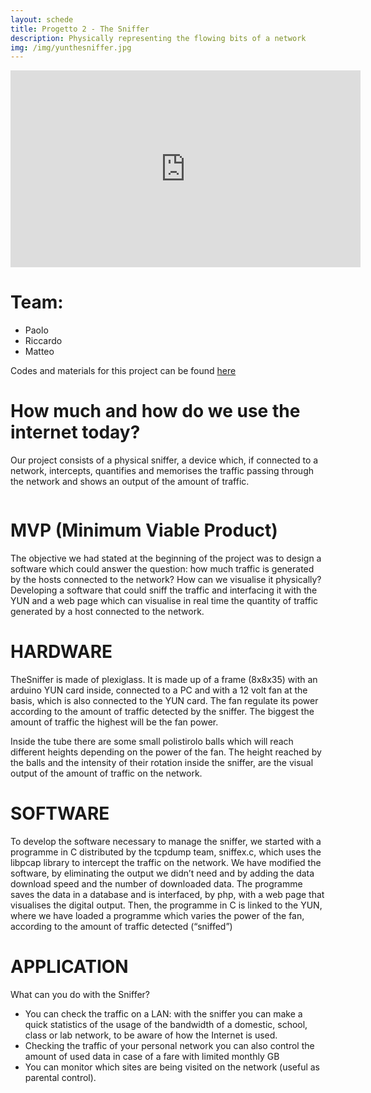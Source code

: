```yaml
---
layout: schede
title: Progetto 2 - The Sniffer
description: Physically representing the flowing bits of a network 
img: /img/yunthesniffer.jpg
---
```


<iframe width="560" height="315" src="https://www.youtube.com/embed/dTT-0jEeNRQ" frameborder="0" allowfullscreen></iframe>


# Team: 
- Paolo 
- Riccardo
- Matteo

Codes and materials for this project can be found [here](https://github.com/OfficineArduinoTorino/ITS-Torino/tree/master/Final%20Projects/gruppo%202%20The%20Sniffer%20/TheSniffer)

# How much and how do we use the internet today?

Our project consists of a physical sniffer, a device which, if connected to a network, intercepts, quantifies and memorises the traffic passing through the network and shows an output of the amount of traffic.

<div class="img_row">
	<img class="col one" src="{{ site.baseurl }}/img/yunthesniffer.jpg" alt="" title="the sniffer base"/>
</div>

# MVP (Minimum Viable Product)
The objective we had stated at the beginning of the project was to design a software which could answer the question: how much traffic is generated by the hosts connected to the network? How can we visualise it physically?
Developing a software that could sniff the traffic and interfacing it with the YUN and a web page which can visualise in real time the quantity of traffic generated by a host connected to the network.

# HARDWARE
TheSniffer is made of plexiglass. It is made up of a frame (8x8x35) with an arduino YUN card inside, connected to a PC and with a 12 volt fan at the basis, which is also connected to the YUN card. The fan regulate its power according to the amount of traffic detected by the sniffer. The biggest the amount of traffic the highest will be the fan power.

Inside the tube there are some small polistirolo balls which will reach different heights depending on the power of the fan.
The height reached by the balls and the intensity of their rotation inside the sniffer, are the visual output of the amount of traffic on the network.
 
# SOFTWARE
To develop the software necessary to manage the sniffer, we started with a programme in C distributed by the tcpdump team, sniffex.c, which uses the libpcap library to intercept the traffic on the network.  We have modified the software, by eliminating the output we didn’t need and by adding the data download speed and the number of downloaded data. The programme saves the data in a database and is interfaced, by php, with a web page that visualises the digital output.
Then, the programme in C is linked to the YUN, where we have loaded a programme which varies the power of the fan, according to the amount of traffic detected (“sniffed”)
 
# APPLICATION
What can you do with the Sniffer?
- You can check the traffic on a LAN: with the sniffer you can make a quick statistics of the usage of the bandwidth of a domestic, school, class or lab network, to be aware of how the Internet is used.
- Checking the traffic of your personal network you can also control the amount of used data in case of a fare with limited monthly GB
- You can monitor which sites are being visited on the network (useful as parental control).

